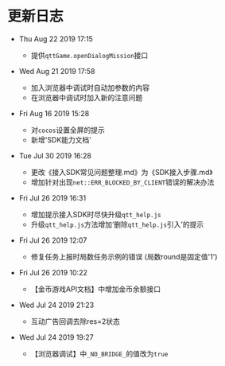 # 更新日志
- Thu Aug 22 2019 17:15
  - 提供`qttGame.openDialogMission`接口

- Wed Aug 21 2019 17:58
  - 加入浏览器中调试时自动加参数的内容
  - 在浏览器中调试时加入新的注意问题

- Fri Aug 16 2019 15:28
  - 对`cocos`设置全屏的提示
  - 新增'SDK能力文档'

- Tue Jul 30 2019 16:28

  - 更改《接入SDK常见问题整理.md》为《SDK接入步骤.md》
  - 增加针对出现`net::ERR_BLOCKED_BY_CLIENT`错误的解决办法

- Fri Jul 26 2019 16:31

  - 增加提示接入SDK时尽快升级`qtt_help.js`
  - 升级`qtt_help.js`方法增加‘删除`qtt_help.js`引入’的提示

- Fri Jul 26 2019 12:07

  - 修复任务上报时局数任务示例的错误 (局数round是固定值'1')

- Fri Jul 26 2019 10:22

  - 【金币游戏API文档】中增加金币余额接口

- Wed Jul 24 2019 21:23

  - 互动广告回调去除res=2状态

- Wed Jul 24 2019 19:27

  - 【浏览器调试】中`_NO_BRIDGE_`的值改为`true`
